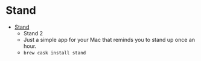 # Stand
- [Stand](https://getstandapp.com/)
  -  Stand 2
  - Just a simple app for your Mac that reminds you to stand up once an hour.
  - `brew cask install stand`
